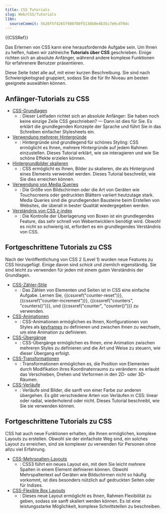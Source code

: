 ```yaml
---
title: CSS Tutorials
slug: Web/CSS/Tutorials
l10n:
  sourceCommit: 5b20f5f4265f988f80f513db0e4b35c7e0cd70dc
---
```


{{CSSRef}}

Das Erlernen von CSS kann eine herausfordernde Aufgabe sein. Um Ihnen zu helfen, haben wir zahlreiche **Tutorials über CSS** geschrieben. Einige richten sich an absolute Anfänger, während andere komplexe Funktionen für erfahrenere Benutzer präsentieren.

Diese Seite listet alle auf, mit einer kurzen Beschreibung. Sie sind nach Schwierigkeitsgrad gruppiert, sodass Sie die für Ihr Niveau am besten geeignete auswählen können.

## Anfänger-Tutorials zu CSS

- [CSS-Grundlagen](/de/docs/Learn_web_development/Getting_started/Your_first_website/Styling_the_content)
  - : Dieser Leitfaden richtet sich an absolute Anfänger: Sie haben noch keine einzige Zeile CSS geschrieben? — Dann ist dies für Sie.
    Es erklärt die grundlegenden Konzepte der Sprache und führt Sie in das Schreiben einfacher Stylesheets ein.
- [Verwendung mehrerer Hintergründe](/de/docs/Web/CSS/CSS_backgrounds_and_borders/Using_multiple_backgrounds)
  - : Hintergründe sind grundlegend für schönes Styling: CSS ermöglicht es Ihnen, mehrere Hintergründe auf jedem Rahmen einzustellen. Dieses Tutorial erklärt, wie sie interagieren und wie Sie schöne Effekte erzielen können.
- [Hintergrundbilder skalieren](/de/docs/Web/CSS/CSS_backgrounds_and_borders/Resizing_background_images)
  - : CSS ermöglicht es Ihnen, Bilder zu skalieren, die als Hintergrund eines Elements verwendet werden.
    Dieses Tutorial beschreibt, wie Sie dies erreichen können.
- [Verwendung von Media Queries](/de/docs/Web/CSS/CSS_media_queries/Using_media_queries)
  - : Die Größe von Bildschirmen oder die Art von Geräten wie Touchscreens oder gedruckten Blättern variiert heutzutage stark.
    Media Queries sind die grundlegenden Bausteine beim Erstellen von Websites, die überall in bester Qualität wiedergegeben werden.
- [Verständnis von CSS z-index](/de/docs/Web/CSS/CSS_positioned_layout/Understanding_z-index)
  - : Die Kontrolle der Überlagerung von Boxen ist ein grundlegendes Feature, das sehr schnell von Webentwicklern benötigt wird.
    Obwohl es nicht so schwierig ist, erfordert es ein grundlegendes Verständnis von CSS.

## Fortgeschrittene Tutorials zu CSS

Nach der Veröffentlichung von CSS 2 (Level 1) wurden neue Features zu CSS hinzugefügt. Einige davon sind _schick_ und ziemlich eigenständig. Sie sind leicht zu verwenden für jeden mit einem guten Verständnis der Grundlagen.

- [CSS-Zähler-Stile](/de/docs/Web/CSS/CSS_counter_styles/Using_CSS_counters)
  - : Das Zählen von Elementen und Seiten ist in CSS eine einfache Aufgabe. Lernen Sie, {{cssxref("counter-reset")}}, {{cssxref("counter-increment")}}, {{cssxref("counters", "counters()")}}, und {{cssxref("counter", "counter()")}} zu verwenden.
- [CSS-Animationen](/de/docs/Web/CSS/CSS_animations/Using_CSS_animations)
  - : CSS-Animationen ermöglichen es Ihnen, Konfigurationen von Styles als [keyframes](/de/docs/Web/CSS/@keyframes) zu definieren und zwischen ihnen zu wechseln, um eine Animation zu definieren.
- [CSS-Übergänge](/de/docs/Web/CSS/CSS_transitions/Using_CSS_transitions)
  - : CSS-Übergänge ermöglichen es Ihnen, eine Animation zwischen mehreren Styles zu definieren und die Art und Weise zu steuern, wie dieser Übergang erfolgt.
- [CSS-Transformationen](/de/docs/Web/CSS/CSS_transforms/Using_CSS_transforms)
  - : Transformationen ermöglichen es, die Position von Elementen durch Modifikation ihres Koordinatenraums zu verändern: es erlaubt das Verschieben, Drehen und Verformen in den 2D- oder 3D-Räumen.
- [CSS-Verläufe](/de/docs/Web/CSS/CSS_images/Using_CSS_gradients)
  - : Verläufe sind Bilder, die sanft von einer Farbe zur anderen übergehen.
    Es gibt verschiedene Arten von Verläufen in CSS: linear oder radial, wiederholend oder nicht.
    Dieses Tutorial beschreibt, wie Sie sie verwenden können.

## Fortgeschrittene Tutorials zu CSS

CSS hat auch neue Funktionen erhalten, die Ihnen ermöglichen, komplexe Layouts zu erstellen. Obwohl sie der einfachste Weg sind, ein solches Layout zu erreichen, sind sie komplexer zu verwenden für Personen ohne allzu viel Erfahrung.

- [CSS-Mehrspalten-Layouts](/de/docs/Web/CSS/CSS_multicol_layout)
  - : CSS3 führt ein neues Layout ein, mit dem Sie leicht mehrere Spalten in einem Element definieren können.
    Obwohl Mehrspaltentext auf Geräten wie Bildschirmen nicht so häufig vorkommt, ist dies besonders nützlich auf gedruckten Seiten oder für Indizes.
- [CSS-Flexible Box Layouts](/de/docs/Web/CSS/CSS_flexible_box_layout)
  - : Dieses neue Layout ermöglicht es Ihnen, Rahmen Flexibilität zu geben, sodass sie sanft skaliert werden können.
    Es ist eine leistungsstarke Möglichkeit, komplexe Schnittstellen zu beschreiben.
